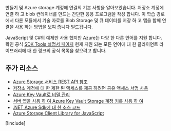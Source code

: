 만들기 및 Azure storage 계정에 연결의 기본 사항을 알아보았습니다. 저장소 계정에 연결 하 고 blob 컨테이너를 만드는 간단한 응용 프로그램을 작성 합니다. 이 학습 경로에서 다른 모듈에서 기술 자료를 Blob Storage 및 큐 데이터를 저장 하 고 앱을 함께 연결을 사용 하는 방법을 보여 줍니다 빌드됩니다.

JavaScript 및 C#의 예제만 사용 했지만 Azure는 다양 한 다른 언어를 지원 합니다. 확인 공식 [SDK Tools 설명서 페이지](https://docs.microsoft.com/azure/#pivot=sdkstools) 현재 지원 되는 모든 언어에 대 한 클라이언트 라이브러리에 대 한 링크의 공식 목록을 찾으려고 합니다.

## <a name="additional-resources"></a>추가 리소스

- [Azure Storage 서비스 REST API 참조](https://docs.microsoft.com/rest/api/storageservices/)
- [저장소 계정에 대 한 제한 된 액세스를 제공 하려면 공유 액세스 서명 사용](https://docs.microsoft.com/azure/storage/common/storage-dotnet-shared-access-signature-part-1)
- [Azure Key Vault로 비밀 관리](https://docs.microsoft.com/learn/modules/manage-secrets-with-azure-key-vault/)
- [서버 앱을 사용 하 여 Azure Key Vault Storage 계정 키를 사용 하 여](https://docs.microsoft.com/azure/key-vault/key-vault-ovw-storage-keys)
- [.NET Azure Sdk에 대 한 소스 코드](https://github.com/Azure/azure-sdk-for-net)
- [Azure Storage Client Library for JavaScript](https://github.com/Azure/azure-storage-node#azure-storage-javascript-client-library-for-browsers)

[!include[](../../../includes/azure-sandbox-cleanup.md)]